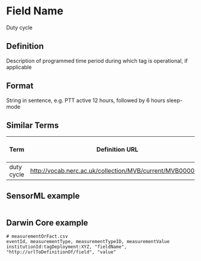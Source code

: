 # Field Name
Duty cycle

## Definition 
Description of programmed time period during which tag is operational, if applicable

## Format
String in sentence, e.g. PTT active 12 hours, followed by 6 hours sleep-mode

## Similar Terms 
|Term|Definition URL|Source Vocabulary Publisher/Creator|
|----|----------|-----------------|
|duty cycle|http://vocab.nerc.ac.uk/collection/MVB/current/MVB000086/|Movebank|

## SensorML example
```xml

```
## Darwin Core example
```csv
# measurementOrFact.csv
eventId, measurementType, measurementTypeID, measurementValue
institutionId:tagDeployment:XYZ, "fieldName", "http://urlToDefinitionOf/field", "value"
```
